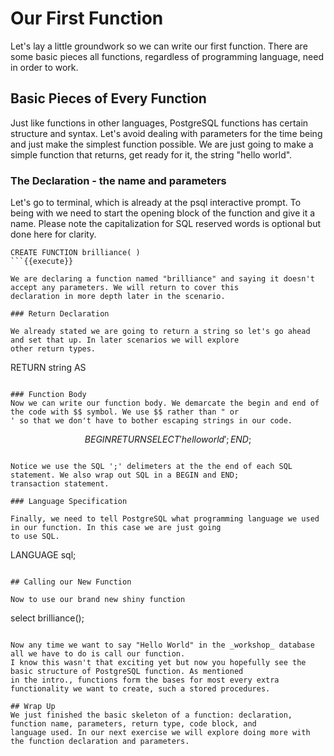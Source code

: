 # Our First Function

Let's lay a little groundwork so we can write our first function. There are some basic pieces all functions, regardless 
of programming language, need in order to work.

## Basic Pieces of Every Function

Just like functions in other languages, PostgreSQL functions has certain structure and syntax. Let's avoid dealing 
with parameters for the time being and just make the simplest function possible. We are just going to make a simple 
function that returns, get ready for it, the string "hello world".

### The Declaration - the name and parameters

Let's go to terminal, which is already at the psql interactive prompt.  To being with we need to start the opening 
block of the function and give it a name. Please note the capitalization for SQL reserved words is optional but done
here for clarity. 

```
CREATE FUNCTION brilliance( )
```{{execute}}

We are declaring a function named "brilliance" and saying it doesn't accept any parameters. We will return to cover this
declaration in more depth later in the scenario. 

### Return Declaration

We already stated we are going to return a string so let's go ahead and set that up. In later scenarios we will explore 
other return types. 

```
RETURN string AS
```{{execute}} 

### Function Body
Now we can write our function body. We demarcate the begin and end of the code with $$ symbol. We use $$ rather than " or
' so that we don't have to bother escaping strings in our code. 

```
$$
BEGIN
RETURN SELECT 'hello world';
END;
$$
```{{execute}}

Notice we use the SQL ';' delimeters at the the end of each SQL statement. We also wrap out SQL in a BEGIN and END; 
transaction statement. 

### Language Specification

Finally, we need to tell PostgreSQL what programming language we used in our function. In this case we are just going
to use SQL. 

```
LANGUAGE sql;
```{{execute}}

## Calling our New Function

Now to use our brand new shiny function

```
select brilliance();
```{{execute}}

Now any time we want to say "Hello World" in the _workshop_ database all we have to do is call our function.
I know this wasn't that exciting yet but now you hopefully see the basic structure of PostgreSQL function. As mentioned
in the intro., functions form the bases for most every extra functionality we want to create, such a stored procedures.

## Wrap Up
We just finished the basic skeleton of a function: declaration, function name, parameters, return type, code block, and 
language used. In our next exercise we will explore doing more with the function declaration and parameters. 
